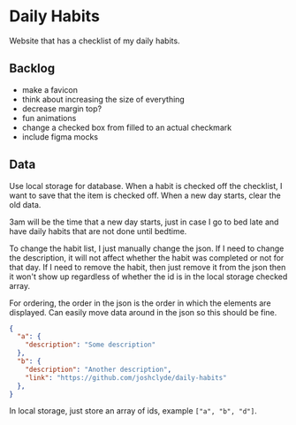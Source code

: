 # Daily Habits

Website that has a checklist of my daily habits.

## Backlog

- make a favicon
- think about increasing the size of everything
- decrease margin top?
- fun animations
- change a checked box from filled to an actual checkmark
- include figma mocks

## Data

Use local storage for database. When a habit is checked off the checklist, I want to save that the item is checked off. When a new day starts, clear the old data.

3am will be the time that a new day starts, just in case I go to bed late and have daily habits that are not done until bedtime.

To change the habit list, I just manually change the json. If I need to change the description, it will not affect whether the habit was completed or not for that day. If I need to remove the habit, then just remove it from the json then it won't show up regardless of whether the id is in the local storage checked array.

For ordering, the order in the json is the order in which the elements are displayed. Can easily move data around in the json so this should be fine.

```json
{
  "a": {
    "description": "Some description"
  },
  "b": {
    "description": "Another description",
    "link": "https://github.com/joshclyde/daily-habits"
  },
}
```

In local storage, just store an array of ids, example `["a", "b", "d"]`.


